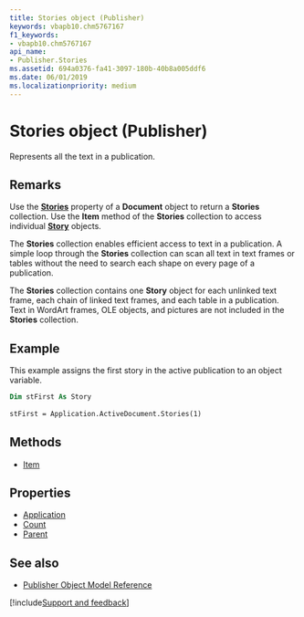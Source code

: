 ```yaml
---
title: Stories object (Publisher)
keywords: vbapb10.chm5767167
f1_keywords:
- vbapb10.chm5767167
api_name:
- Publisher.Stories
ms.assetid: 694a0376-fa41-3097-180b-40b8a005ddf6
ms.date: 06/01/2019
ms.localizationpriority: medium
---
```



# Stories object (Publisher)

Represents all the text in a publication.


## Remarks

Use the **[Stories](publisher.document.stories.md)** property of a **Document** object to return a **Stories** collection. Use the **Item** method of the **Stories** collection to access individual **[Story](Publisher.Story.md)** objects.
 
The **Stories** collection enables efficient access to text in a publication. A simple loop through the **Stories** collection can scan all text in text frames or tables without the need to search each shape on every page of a publication.
 
The **Stories** collection contains one **Story** object for each unlinked text frame, each chain of linked text frames, and each table in a publication. Text in WordArt frames, OLE objects, and pictures are not included in the **Stories** collection.

## Example

This example assigns the first story in the active publication to an object variable.

```vb
Dim stFirst As Story 
 
stFirst = Application.ActiveDocument.Stories(1)
```


## Methods

- [Item](Publisher.Stories.Item.md)

## Properties

- [Application](Publisher.Stories.Application.md)
- [Count](Publisher.Stories.Count.md)
- [Parent](Publisher.Stories.Parent.md)

## See also

- [Publisher Object Model Reference](overview/publisher/object-model.md)



[!include[Support and feedback](~/includes/feedback-boilerplate.md)]